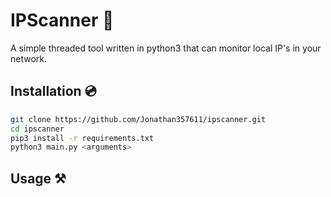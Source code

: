 # IPScanner 🔬
A simple threaded tool written in python3 that can monitor local IP's in your network.

## Installation 💿
```bash
git clone https://github.com/Jonathan357611/ipscanner.git
cd ipscanner
pip3 install -r requirements.txt
python3 main.py <arguments>
```

## Usage ⚒️
